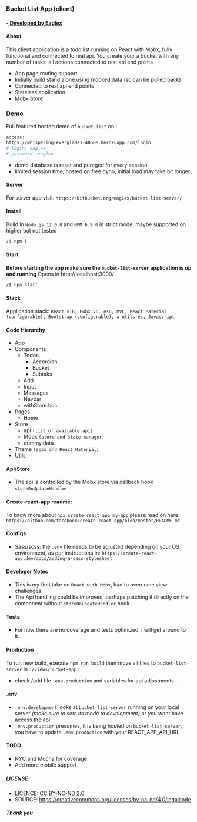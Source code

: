 ### Bucket List App (client)
#### - [ Developed by Eaglex ](http://eaglex.net)


#### About
This client application is a todo list running on React with Mobx, fully functional and connected to real api.
You create your a bucket with any number of tasks, all actions connected to rest api end points

- App page routing support
- Initially build stand alone using mocked data (so can be pulled back)
- Connected to real api end points
- Stateless application
- Mobx Store


### Demo
Full featured hosted demo of `bucket-list` on :
```sh
access:
https://whispering-everglades-48688.herokuapp.com/login
# login: eaglex
# password: eaglex
```
- demo database is reset and pureged for every session
- limited session time, hosted on free dyno, initial load may take bit longer


#### Server
For server app visit: `https://bitbucket.org/eag1ex/bucket-list-server/`



#### Install 
Build in `Node.js 12.0.0` and `NPM 6.9.0` in strict mode, maybe supported on higher but not tested

```sh
/$ npm i 
```



#### Start
**Before starting the app make sure the `bucket-list-server` application is up and running**
Opens in http://localhost:3000/

```sh
/$ npm start
```


#### Stack
Application stack: `React v16, Mobx v6, es6, MVC, React Material (configurable), Bootstrap (configurable), x-utils-es, Javascript`



#### Code Hierarchy
- App
- Components
    - Todos
        - Accordion
        - Bucket
        - Subtaks
    - Add
    - Input
    - Messages    
    - Navbar
    - withStore.hoc
- Pages
    - Home
- Store
    - api `(list of available api)`
    - Mobx `(store and state manager)`
    - dummy.data
- Theme `(scss and React Material)`
- Utils



#### Api/Store
- The api is controlled by the Mobx store via callback hook `storeOnUpdateHandler`


#### Create-react-app readme:
To know more about `npx create-react-app my-app` please read on here:
`https://github.com/facebook/create-react-app/blob/master/README.md`



#### Configs
- Sass/scss: the `.env` file needs to be adjusted depending on your OS environment, as per instructions in: `https://create-react-app.dev/docs/adding-a-sass-stylesheet`



#### Developer Notes
- This is my first take on `React with Mobx`, had to overcome view challenges
- The Api handling could be improved, perhaps patching it directly on the component without `storeOnUpdateHandler` hook


#### Tests
* For now there are no coverage and tests optimized, i will get around to it.


#### Production
To run new build, execute  `npm run build` then move all files to `bucket-list-server` in `./views/bucket-app`
- check /add file `.env.production` and variables for api adjustments ...


#### .env
- `.env.development` looks at `bucket-list-server` running on your local server _(make sure to sets its mode to development)_ or you wont have access the api
- `.env.production` presumes, it is being hosted on `bucket-list-server`, you have to update `.env.production` with your REACT_APP_API_URL 


#### TODO
* NYC and Mocha for coverage
* Add more mobile support 


##### LICENSE
* LICENCE: CC BY-NC-ND 2.0
* SOURCE: https://creativecommons.org/licenses/by-nc-nd/4.0/legalcode


##### Thank you

